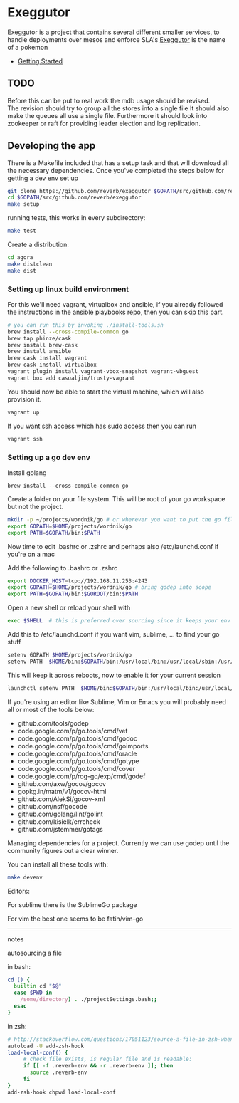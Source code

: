 # Exeggutor

Exeggutor is a project that contains several different smaller services, to handle deployments over mesos and enforce SLA's
[Exeggutor](http://bulbapedia.bulbagarden.net/wiki/Exeggutor_(Pok%C3%A9mon)) is the name of a pokemon

* [Getting Started](#getting-started)

## TODO

Before this can be put to real work the mdb usage should be revised.  
The revision should try to group all the stores into a single file
It should also make the queues all use a single file.
Furthermore it should look into zookeeper or raft for providing leader election and log replication.

## Developing the app

There is a Makefile included that has a setup task and that will download all the necessary dependencies. Once you've completed the steps below for getting a dev env set up

```bash
git clone https://github.com/reverb/exeggutor $GOPATH/src/github.com/reverb/exeggutor
cd $GOPATH/src/github.com/reverb/exeggutor
make setup
```

running tests, this works in every subdirectory:

```bash
make test
```

Create a distribution:

```bash
cd agora
make distclean
make dist
```

### Setting up linux build environment

For this we'll need vagrant, virtualbox and ansible, if you already followed the instructions
in the ansible playbooks repo, then you can skip this part.

```bash
# you can run this by invoking ./install-tools.sh
brew install --cross-compile-common go
brew tap phinze/cask
brew install brew-cask
brew install ansible 
brew cask install vagrant
brew cask install virtualbox
vagrant plugin install vagrant-vbox-snapshot vagrant-vbguest
vagrant box add casualjim/trusty-vagrant
```

You should now be able to start the virtual machine, which will also provision it.

```bash
vagrant up
```

If you want ssh access which has sudo access then you can run 

```bash
vagrant ssh
```


### Setting up a go dev env

Install golang

```
brew install --cross-compile-common go
```


Create a folder on your file system. This will be root of your go workspace but not the project.

```bash
mkdir -p ~/projects/wordnik/go # or wherever you want to put the go files
export GOPATH=$HOME/projects/wordnik/go
export PATH=$GOPATH/bin:$PATH
```

Now time to edit .bashrc or .zshrc and perhaps also /etc/launchd.conf if you're on a mac

Add the following to .bashrc or .zshrc

```bash
export DOCKER_HOST=tcp://192.168.11.253:4243
export GOPATH=$HOME/projects/wordnik/go # bring godep into scope
export PATH=$GOPATH/bin:$GOROOT/bin:$PATH
```

Open a new shell or reload your shell with 

```bash
exec $SHELL  # this is preferred over sourcing since it keeps your env clean 
```

Add this to /etc/launchd.conf if you want vim, sublime, ... to find your go stuff

```bash
setenv GOPATH $HOME/projects/wordnik/go
setenv PATH  $HOME/bin:$GOPATH/bin:/usr/local/bin:/usr/local/sbin:/usr/bin:/usr/sbin:/bin:/sbin
```

This will keep it across reboots, now to enable it for your current session

```bash
launchctl setenv PATH  $HOME/bin:$GOPATH/bin:/usr/local/bin:/usr/local/sbin:/usr/bin:/usr/sbin:/bin:/sbin
```

If you're using an editor like Sublime, Vim or Emacs you will probably need all or most of the tools below:

* github.com/tools/godep
* code.google.com/p/go.tools/cmd/vet
* code.google.com/p/go.tools/cmd/godoc
* code.google.com/p/go.tools/cmd/goimports
* code.google.com/p/go.tools/cmd/oracle
* code.google.com/p/go.tools/cmd/gotype
* code.google.com/p/go.tools/cmd/cover
* code.google.com/p/rog-go/exp/cmd/godef
* github.com/axw/gocov/gocov
* gopkg.in/matm/v1/gocov-html
* github.com/AlekSi/gocov-xml
* github.com/nsf/gocode
* github.com/golang/lint/golint
* github.com/kisielk/errcheck
* github.com/jstemmer/gotags 

Managing dependencies for a project.  Currently we can use godep until the community figures out a clear winner.

You can install all these tools with:

```bash
make devenv
```

Editors: 

For sublime there is the SublimeGo package

For vim the best one seems to be fatih/vim-go




----
notes

autosourcing a file

in bash:

```bash
cd () {
  builtin cd "$@"
  case $PWD in
    /some/directory) . ./projectSettings.bash;;
  esac
}
```

in zsh:

```bash
# http://stackoverflow.com/questions/17051123/source-a-file-in-zsh-when-entering-a-directory
autoload -U add-zsh-hook
load-local-conf() {
     # check file exists, is regular file and is readable:
     if [[ -f .reverb-env && -r .reverb-env ]]; then
       source .reverb-env
     fi
}
add-zsh-hook chpwd load-local-conf
```
